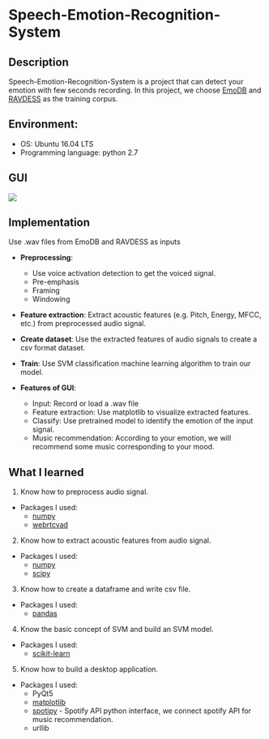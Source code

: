 # Speech-Emotion-Recognition-System

## Description
Speech-Emotion-Recognition-System is a project that can detect your emotion with few seconds recording. In this project, we choose [EmoDB](http://www.emodb.bilderbar.info/navi.html) and [RAVDESS](https://zenodo.org/record/1188976#.XTBWj-gzZEZ) as the training corpus.

## Environment: 
- OS: Ubuntu 16.04 LTS
- Programming language: python 2.7
## GUI
![](https://i.imgur.com/APnRqHK.jpg)
## Implementation
Use .wav files from EmoDB and RAVDESS as inputs
- **Preprocessing**:
  - Use voice activation detection to get the voiced signal.
  - Pre-emphasis
  - Framing
  - Windowing
  
- **Feature extraction**: Extract acoustic features (e.g. Pitch, Energy, MFCC, etc.) from preprocessed audio signal.

- **Create dataset**: Use the extracted features of audio signals to create a csv format dataset.

- **Train**: Use SVM classification machine learning algorithm to train our model.

- **Features of GUI**:
  - Input: Record or load a .wav file
  - Feature extraction: Use matplotlib to visualize extracted features.
  - Classify: Use pretrained model to identify the emotion of the input signal.
  - Music recommendation: According to your emotion, we will recommend some music corresponding to your mood. 
  
## What I learned
1. Know how to preprocess audio signal.
  - Packages I used:
    - [numpy](https://github.com/numpy/numpy)
    - [webrtcvad](https://github.com/wiseman/py-webrtcvad)
2. Know how to extract acoustic features from audio signal.
  - Packages I used:
    - [numpy](https://github.com/numpy/numpy)
    - [scipy](https://github.com/scipy/scipy)
3. Know how to create a dataframe and write csv file.
  - Packages I used:
    - [pandas](https://github.com/pandas-dev/pandas)
4. Know the basic concept of SVM and build an SVM model.
  - Packages I used:
    - [scikit-learn](https://github.com/scikit-learn/scikit-learn)
5. Know how to build a desktop application.
  - Packages I used:
    - PyQt5
    - [matplotlib](https://github.com/matplotlib/matplotlib)
    - [spotipy](https://github.com/plamere/spotipy) - Spotify API python interface, we connect spotify API for music recommendation.
    - urllib
